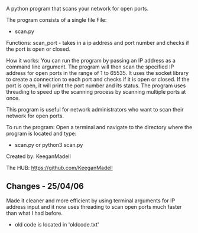 A python program that scans your network for open ports.


The program consists of a single file 
File:
- scan.py

Functions:
scan_port - takes in a ip address and port number and checks if the port is open or closed.


How it works:
You can run the program by passing an IP address as a command line argument. The program will then scan the specified IP address for open ports in the range of 1 to 65535. It uses the socket library to create a connection to each port and checks if it is open or closed. If the port is open, it will print the port number and its status. The program uses threading to speed up the scanning process by scanning multiple ports at once.

This program is useful for network administrators who want to scan their network for open ports.

To run the program:
Open a terminal and navigate to the directory where the program is located and type:
- scan.py <ip adress> or python3 scan.py <ip adress>

Created by:
KeeganMadell

The HUB: https://github.com/KeeganMadell

## Changes - 25/04/06
Made it cleaner and more efficient by using terminal arguments for IP address input and it now uses threading to scan open ports much faster than what I had before.
- old code is located in 'oldcode.txt'